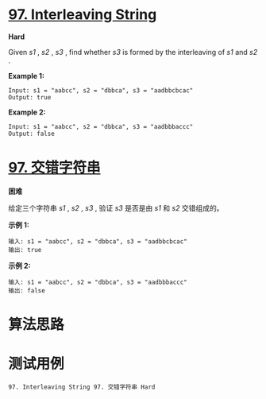 # [97. Interleaving String][enTitle]

**Hard**

Given  *s1* ,  *s2* ,  *s3* , find whether  *s3*  is formed by the interleaving of  *s1*  and  *s2* .

**Example 1:** 

```
Input: s1 = "aabcc", s2 = "dbbca", s3 = "aadbbcbcac"
Output: true

```

**Example 2:** 

```
Input: s1 = "aabcc", s2 = "dbbca", s3 = "aadbbbaccc"
Output: false

```


# [97. 交错字符串][cnTitle]

**困难**

给定三个字符串  *s1* ,  *s2* ,  *s3* , 验证  *s3*  是否是由  *s1*  和  *s2* 交错组成的。

**示例 1:** 

```
输入: s1 = "aabcc", s2 = "dbbca", s3 = "aadbbcbcac"
输出: true

```

**示例 2:** 

```
输入: s1 = "aabcc", s2 = "dbbca", s3 = "aadbbbaccc"
输出: false
```




# 算法思路

# 测试用例
```
97. Interleaving String 97. 交错字符串 Hard
```

[enTitle]: https://leetcode.com/problems/interleaving-string/
[cnTitle]: https://leetcode-cn.com/problems/interleaving-string/

